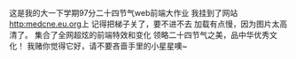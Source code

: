这是我的大一下学期97分二十四节气web前端大作业
我挂到了网站[http:medcne.eu.org](https://medcne.eu.org/)上
记得把梯子关了，要不进不去
加载有点慢，因为图片太高清了。
集合了全网超炫的前端特效和变化
领略二十四节气之美，品中华优秀文化！
我赌你觉得它好，请不要吝啬手里的小星星噢~
